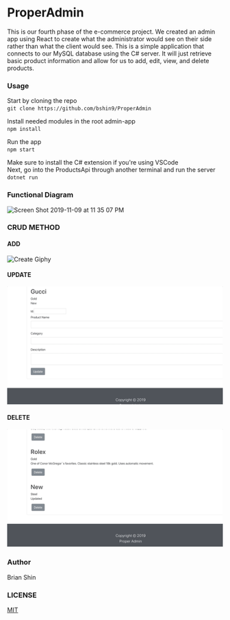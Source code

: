 # ProperAdmin
This is our fourth phase of the e-commerce project. We created an admin app using React to create what the administrator would see on their side rather than what the client would see. This is a simple application that connects to our MySQL database using the C# server. It will just retrieve basic product information and allow for us to add, edit, view, and delete products.

### Usage

Start by cloning the repo<br>
`git clone https://github.com/bshin9/ProperAdmin`

Install needed modules in the root admin-app<br>
`npm install`

Run the app<br>
`npm start`

Make sure to install the C# extension if you're using VSCode<br>
Next, go into the ProductsApi through another terminal and run the server<br>
`dotnet run`

### Functional Diagram
<img width="1440" alt="Screen Shot 2019-11-09 at 11 35 07 PM" src="https://user-images.githubusercontent.com/52217063/68538904-a3926e00-0349-11ea-81a4-9f2ab43cc58d.png">

### CRUD METHOD

#### ADD

![Create Giphy](./Design/ADD.gif)

#### UPDATE

![Update Giphy](./Design/UPDATED.gif)

#### DELETE
![Delete Giphy](./Design/DELETE.gif)

### Author
Brian Shin

### LICENSE
[MIT](https://github.com/bshin9/ProperAdmin/blob/master/LICENSE)
